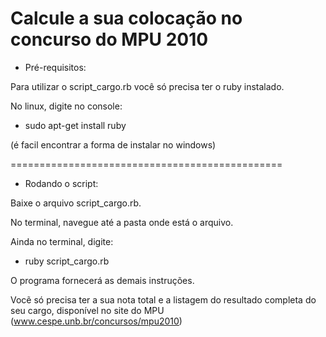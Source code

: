 Calcule a sua colocação no concurso do MPU 2010
===============================================

* Pré-requisitos:

Para utilizar o script_cargo.rb você só precisa ter o ruby instalado.

No linux, digite no console:

- sudo apt-get install ruby

(é facil encontrar a forma de instalar no windows)

===============================================

* Rodando o script:

Baixe o arquivo script_cargo.rb.

No terminal, navegue até a pasta onde está o arquivo.

Ainda no terminal, digite:

- ruby script_cargo.rb

O programa fornecerá as demais instruções.

Vocẽ só precisa ter a sua nota total e a listagem do resultado completa do seu cargo, disponível no site do MPU (www.cespe.unb.br/concursos/mpu2010)

